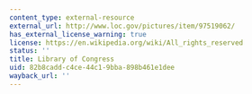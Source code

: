 ```yaml
---
content_type: external-resource
external_url: http://www.loc.gov/pictures/item/97519062/
has_external_license_warning: true
license: https://en.wikipedia.org/wiki/All_rights_reserved
status: ''
title: Library of Congress
uid: 82b8cadd-c4ce-44c1-9bba-898b461e1dee
wayback_url: ''
---
```

